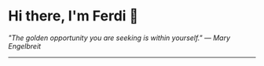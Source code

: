 <h1>Hi there, I'm Ferdi 👋</h1>

<p><em>
  "The golden opportunity you are seeking is within yourself." — Mary Engelbreit
</em></p>

---
